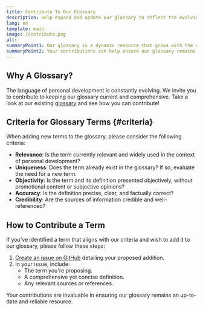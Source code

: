 ```yaml
---
title: Contribute To Our Glossary
description: Help expand and update our glossary to reflect the evolving terminology in personal development.
lang: en
template: main
image: /contribute.png
alt: 
summaryPoint1: Our glossary is a dynamic resource that grows with the evolving language of personal development.
summaryPoint2: Your contributions can help ensure our glossary remains a relevant and accurate reference.
---
```


## Why A Glossary?

The language of personal development is constantly evolving. We invite you to contribute to keeping our glossary current and comprehensive. Take a look at our existing [glossary](/glossary/) and see how you can contribute!

## Criteria for Glossary Terms {#criteria}

When adding new terms to the glossary, please consider the following criteria:

- **Relevance**: Is the term currently relevant and widely used in the context of personal development?
- **Uniqueness**: Does the term already exist in the glossary? If so, evaluate the need for a new term.
- **Objectivity**: Is the term and its definition presented objectively, without promotional content or subjective opinions?
- **Accuracy**: Is the definition precise, clear, and factually correct?
- **Credibility**: Are the sources of information credible and well-referenced?

## How to Contribute a Term

If you've identified a term that aligns with our criteria and wish to add it to our glossary, please follow these steps:

1. [Create an issue on GitHub](https://github.com/thex3family/thex3family-website/issues/new?assignees=&labels=feature+%3Asparkles%3A%2Ccontent+%3Afountain_pen%3A&template=suggest_glossary_term.yaml) detailing your proposed addition.
2. In your issue, include:
   - The term you're proposing.
   - A comprehensive yet concise definition.
   - Any relevant sources or references.

Your contributions are invaluable in ensuring our glossary remains an up-to-date and reliable resource.
